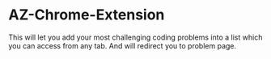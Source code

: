# AZ-Chrome-Extension
This will let you add your most challenging coding problems into a list which you can access from any tab. And will redirect you to problem page.
